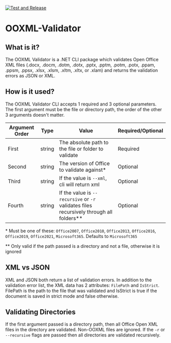 [![Test and Release](https://github.com/mikeebowen/OOXML-Validator/actions/workflows/dotnet.yml/badge.svg)](https://github.com/mikeebowen/OOXML-Validator/actions/workflows/dotnet.yml)

# OOXML-Validator

## What is it?

The OOXML Validator is a .NET CLI package which validates Open Office XML files (.docx, .docm, .dotm, .dotx, .pptx, .pptm, .potm, .potx, .ppam, .ppsm, .ppsx, .xlsx, .xlsm, .xltm, .xltx, or .xlam) and returns the validation errors as JSON or XML.

## How is it used?

The OOXML Validator CLI accepts 1 required and 3 optional parameters. The first argument must be the file or directory path, the order of the other 3 arguments doesn't matter.

Argument Order | Type | Value | Required/Optional
---|---|---|---
First | string | The absolute path to the file or folder to validate | Required
Second | string | The version of Office to validate against* | Optional
Third | string | If the value is `--xml`, cli will return xml | Optional
Fourth | string | If the value is `--recursive` or `-r` validates files recursively through all folders\** | Optional

\* Must be one of these: `Office2007`, `Office2010`, `Office2013`, `Office2016`, `Office2019`, `Office2021`, `Microsoft365`. Defaults to `Microsoft365`

\** Only valid if the path passed is a directory and not a file, otherwise it is ignored

## XML vs JSON

XML and JSON both return a list of validation errors. In addition to the validation error list, the XML data has 2 attributes: `FilePath` and `IsStrict`. FilePath is the path to the file that was validated and IsStrict is true if the document is saved in strict mode and false otherwise.

## Validating Directories

If the first argument passed is a directory path, then all Office Open XML files in the directory are validated. Non-OOXML files are ignored. If the `-r` or `--recursive` flags are passed then all directories are validated recursively.
